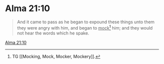 # Alma 21:10

> And it came to pass as he began to expound these things unto them they were angry with him, and began to <u>mock</u>[^a] him; and they would not hear the words which he spake.

[Alma 21:10](https://www.churchofjesuschrist.org/study/scriptures/bofm/alma/21?lang=eng&id=p10#p10)


[^a]: TG [[Mocking, Mock, Mocker, Mockery]].

